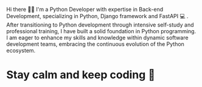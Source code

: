 Hi there 👋🏽 I'm a Python Developer with expertise in Back-end Development, specializing in Python, Django framework and FastAPI 💻 .
After transitioning to Python development through intensive self-study and professional training, I have built a solid foundation in Python programming. 
I am eager to enhance my skills and knowledge within dynamic software development teams, embracing the continuous evolution of the Python ecosystem.<br>
# Stay calm and keep coding  🚀
